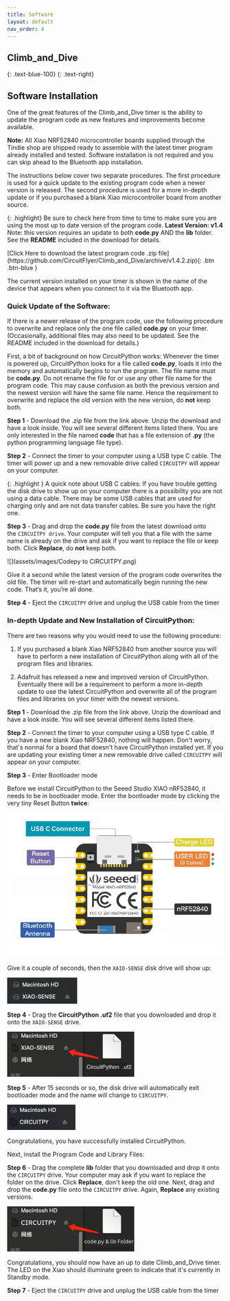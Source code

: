 ```yaml
---
title: Software
layout: default
nav_order: 4
---
```


## **Climb_and_Dive** ##
{: .text-blue-100}
{: .text-right}

## Software Installation ##

One of the great features of the Climb_and_Dive timer is the ability to update the program code as new features and improvements become available.

**Note:** All Xiao NRF52840 microcontroller boards supplied through the Tindie shop are shipped ready to assemble with the latest timer program already installed and tested.  Software installation is not required and you can skip ahead to the Bluetooth app installation.

The instructions below cover two separate procedures.  The first procedure is used for a quick update to the existing program code when a newer version is released.  The second procedure is used for a more in-depth update or if you purchased a blank Xiao microcontroller board from another source.

{: .highlight}
Be sure to check here from time to time to make sure you are using the most up to date version of the program code.  **Latest Version: v1.4**  Note: this version requires an update to both **code.py** AND the **lib** folder.  See the **README** included in the download for details.

<span class="fs-6">
[Click Here to download the latest program code .zip file](https://github.com/CircuitFlyer/Climb_and_Dive/archive/v1.4.2.zip){: .btn .btn-blue }
</span>

The current version installed on your timer is shown in the name of the device that appears when you connect to it via the Bluetooth app.

### Quick Update of the Software: ###

If there is a newer release of the program code, use the following procedure to overwrite and replace only the one file called **code.py** on your timer.  (Occasionally, additional files may also need to be updated.  See the README included in the download for details.)

First, a bit of background on how CircuitPython works: Whenever the timer is powered up, CircuitPython looks for a file called **code.py**, loads it into the memory and automatically begins to run the program.  The file name must be **code.py**.  Do not rename the file for or use any other file name for the program code.  This may cause confusion as both the previous version and the newest version will have the same file name.  Hence the requirement to overwrite and replace the old version with the new version, do **not** keep both.

**Step 1** - Download the .zip file from the link above.  Unzip the download and have a look inside.  You will see several different items listed there.  You are only interested in the file named **code** that has a file extension of **.py** (the python programming language file type).

**Step 2** - Connect the timer to your computer using a USB type C cable.  The timer will power up and a new removable drive called `CIRCUITPY` will appear on your computer.

{: .highlight }
A quick note about USB C cables: If you have trouble getting the disk drive to show up on your computer there is a possibility you are not using a data cable.  There may be some USB cables that are used for charging only and are not data transfer cables.  Be sure you have the right one.

**Step 3** - Drag and drop the **code.py** file from the latest download onto the `CIRCUITPY drive`. Your computer will tell you that a file with the same name is already on the drive and ask if you want to replace the file or keep both. Click **Replace**, do **not** keep both.

![](assets/images/Codepy to CIRCUITPY.png)

Give it a second while the latest version of the program code overwrites the old file.  The timer will re-start and automatically begin running the new code.  That’s it, you’re all done.  

**Step 4** - Eject the `CIRCUITPY` drive and unplug the USB cable from the timer

### In-depth Update and New Installation of CircuitPython: ###

There are two reasons why you would need to use the following procedure:

1) If you purchased a blank Xiao NRF52840 from another source you will have to perform a new installation of CircuitPython along with all of the program files and libraries.

2) Adafruit has released a new and improved version of CircuitPython. Eventually there will be a requirement to perform a more in-depth update to use the latest CircuitPython and overwrite all of the program files and libraries on your timer with the newest versions.

**Step 1** - Download the .zip file from the link above.  Unzip the download and have a look inside.  You will see several different items listed there.

**Step 2** - Connect the timer to your computer using a USB type C cable.  If you have a new blank Xiao NRF52840, nothing will happen. Don't worry, that's normal for a board that doesn't have CircuitPython installed yet.  If you are updating your existing timer a new removable drive called `CIRCUITPY` will appear on your computer.

**Step 3** - Enter Bootloader mode<br>

Before we install CircuitPython to the Seeed Studio XIAO nRF52840, it needs to be in bootloader mode. Enter the bootloader mode by clicking the very tiny Reset Button **twice**:

![](assets/images/XiaoBle.png)

Give it a couple of seconds, then the `XAIO-SENSE` disk drive will show up:

![](assets/images/Xiao-sense.png)

**Step 4** - Drag the **CircuitPython .uf2** file that you downloaded and drop it onto the `XAIO-SENSE` drive.<br>

![](assets/images/Xiao-circuitpython.png)

**Step 5** - After 15 seconds or so, the disk drive will automatically exit bootloader mode and the name will change to `CIRCUITPY`.

![](assets/images/Xiao-circuitpy.png)

Congratulations, you have successfully installed CircuitPython.  

Next, install the Program Code and Library Files:

**Step 6** - Drag the complete **lib** folder that you downloaded and drop it onto the `CIRCUITPY` drive.  Your computer may ask if you want to replace the folder on the drive. Click **Replace**, don't keep the old one.  Next, drag and drop the **code.py** file onto the `CIRCUITPY` drive.  Again, **Replace** any existing versions.

![](assets/images/Code-circuitpy.png)

Congratulations, you should now have an up to date Climb_and_Drive timer.  The LED on the Xiao should illuminate green to indicate that it's currently in Standby mode.

**Step 7** - Eject the `CIRCUITPY` drive and unplug the USB cable from the timer
